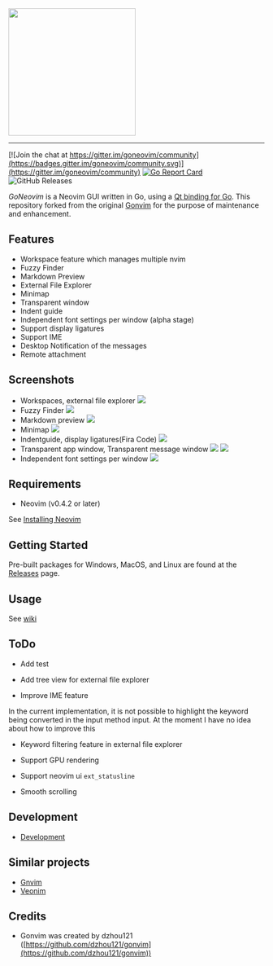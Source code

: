 <img src="https://raw.githubusercontent.com/wiki/akiyosi/goneovim/images/GoNeovim.png" width="250" align="top" >

---

[![Join the chat at https://gitter.im/goneovim/community](https://badges.gitter.im/goneovim/community.svg)](https://gitter.im/goneovim/community)
[![Go Report Card](https://goreportcard.com/badge/github.com/akiyosi/goneovim)](https://goreportcard.com/report/github.com/akiyosi/goneovim)
![GitHub Releases](https://img.shields.io/github/downloads/akiyosi/goneovim/v0.4.4/total)

*GoNeovim* is a Neovim GUI written in Go, using a [Qt binding for Go](https://github.com/therecipe/qt).
This repository forked from the original [Gonvim](https://github.com/dzhou121/gonvim) for the purpose of maintenance and enhancement.

## Features

* Workspace feature which manages multiple nvim
* Fuzzy Finder
* Markdown Preview
* External File Explorer
* Minimap
* Transparent window
* Indent guide
* Independent font settings per window (alpha stage)
* Support display ligatures
* Support IME
* Desktop Notification of the messages
* Remote attachment

## Screenshots

* Workspaces, external file explorer
![](https://raw.githubusercontent.com/wiki/akiyosi/goneovim/screenshots/workspaces-fileexplorer.png)
* Fuzzy Finder
![](https://raw.githubusercontent.com/wiki/akiyosi/goneovim/screenshots/fuzzyfinder.png)
* Markdown preview
![](https://raw.githubusercontent.com/wiki/akiyosi/goneovim/screenshots/markdown-preview.png)
* Minimap
![](https://raw.githubusercontent.com/wiki/akiyosi/goneovim/screenshots/minimap.png)
* Indentguide, display ligatures(Fira Code)
![](https://raw.githubusercontent.com/wiki/akiyosi/goneovim/screenshots/indentguide.png)
* Transparent app window, Transparent message window
![](https://raw.githubusercontent.com/wiki/akiyosi/goneovim/screenshots/transparent.png)
![](https://raw.githubusercontent.com/wiki/akiyosi/goneovim/screenshots/transparent-message.png)
* Independent font settings per window
![](https://raw.githubusercontent.com/wiki/akiyosi/goneovim/screenshots/font-setting-per-window.png)

## Requirements
* Neovim (v0.4.2 or later)

See [Installing Neovim](https://github.com/neovim/neovim/wiki/Installing-Neovim)

## Getting Started
Pre-built packages for Windows, MacOS, and Linux are found at the [Releases](https://github.com/akiyosi/goneovim/releases) page.



## Usage

See [wiki](https://github.com/akiyosi/goneovim/wiki/Usage)


## ToDo
* Add test

* Add tree view for external file explorer

* Improve IME feature

In the current implementation, it is not possible to highlight the keyword being converted in the input method input. At the moment I have no idea about how to improve this

* Keyword filtering feature in external file explorer

* Support GPU rendering

* Support neovim ui `ext_statusline`

* Smooth scrolling



## Development

* [Development](https://github.com/akiyosi/goneovim/wiki/Development)


## Similar projects

* [Gnvim](https://github.com/vhakulinen/gnvim)
* [Veonim](https://github.com/veonim/veonim)



## Credits

* Gonvim was created by dzhou121 ([https://github.com/dzhou121/gonvim](https://github.com/dzhou121/gonvim))


